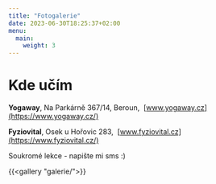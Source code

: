 ```yaml
---
title: "Fotogalerie"
date: 2023-06-30T18:25:37+02:00
menu:
  main:
    weight: 3
---
```


# Kde učím
**Yogaway**, Na Parkárně 367/14, Beroun,  [www.yogaway.cz](https://www.yogaway.cz/)

**Fyziovital**, Osek u Hořovic 283,  [www.fyziovital.cz](https://www.fyziovital.cz/)

Soukromé lekce - napište mi sms :)

{{<gallery "galerie/">}}